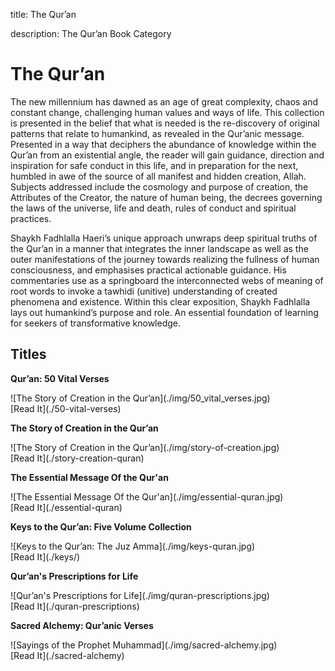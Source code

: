 title: The Qur’an

description: The Qur’an Book Category

# The Qur’an

The new millennium has dawned as an age of great complexity, chaos and constant change, challenging human values and ways of life. This collection is presented in the belief that what is needed is the re-discovery of original patterns that relate to humankind, as revealed in the Qur’anic message. Presented in a way that deciphers the abundance of knowledge within the Qur’an from an existential angle, the reader will gain guidance, direction and inspiration for safe conduct in this life, and in preparation for the next, humbled in awe of the source of all manifest and hidden creation, Allah. Subjects addressed include the cosmology and purpose of creation, the Attributes of the Creator, the nature of human being, the decrees governing the laws of the universe, life and death, rules of conduct and spiritual practices.

Shaykh Fadhlalla Haeri’s unique approach unwraps deep spiritual truths of the Qur’an in a manner that integrates the inner landscape as well as the outer manifestations of the journey towards realizing the fullness of human consciousness, and emphasises practical actionable guidance. His commentaries use as a springboard the interconnected webs of meaning of root words to invoke a tawhidi (unitive) understanding of created phenomena and existence. Within this clear exposition, Shaykh Fadhlalla lays out humankind’s purpose and role. An essential foundation of learning for seekers of transformative knowledge.

## Titles

<div markdown="1" class="card book sidebar center gemoji center-content">

**Qur’an: 50 Vital Verses**

<div markdown="2" class="book-image">
![The Story of Creation in the Qur’an](./img/50_vital_verses.jpg)
</div>

<div markdown="3" class="book-link">
[Read It](./50-vital-verses)
</div>

</div>

<div markdown="1" class="card book sidebar center gemoji center-content">

**The Story of Creation in the Qur’an**

<div markdown="2" class="book-image">
![The Story of Creation in the Qur’an](./img/story-of-creation.jpg)
</div>

<div markdown="3" class="book-link">
[Read It](./story-creation-quran)
</div>

</div>

<div markdown="1" class="card book sidebar center gemoji center-content">

**The Essential Message Of the Qur'an**

<div markdown="2" class="book-image">
![The Essential Message Of the Qur'an](./img/essential-quran.jpg)
</div>

<div markdown="3" class="book-link">
[Read It](./essential-quran)
</div>

</div>

<div markdown="1" class="card book sidebar center gemoji center-content">

**Keys to the Qur’an: Five Volume Collection**

<div markdown="2" class="book-image">
![Keys to the Qur’an: The Juz Amma](./img/keys-quran.jpg)
</div>

<div markdown="3" class="book-link">
[Read It](./keys/)
</div>

</div>

<div markdown="1" class="card book sidebar center gemoji center-content">

**Qur’an's Prescriptions for Life**

<div markdown="2" class="book-image">
![Qur’an's Prescriptions for Life](./img/quran-prescriptions.jpg)
</div>

<div markdown="3" class="book-link">
[Read It](./quran-prescriptions)
</div>

</div>

<div markdown="1" class="card book sidebar center gemoji center-content">

**Sacred Alchemy: Qur’anic Verses**

<div markdown="2" class="book-image">
![Sayings of the Prophet Muhammad](./img/sacred-alchemy.jpg)
</div>

<div markdown="3" class="book-link">
[Read It](./sacred-alchemy)
</div>

</div>

